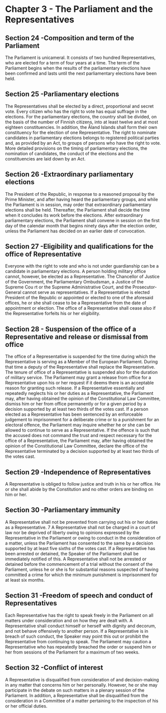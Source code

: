 # Chapter 3 - The Parliament and the Representatives

## Section 24 -Composition and term of the Parliament

The Parliament is unicameral. It consists of two hundred Representatives, who are elected for a term of four years at a
time.
The term of the Parliament begins when the results of the parliamentary elections have been confirmed and lasts until
the next parliamentary elections have been held.

## Section 25 -Parliamentary elections

The Representatives shall be elected by a direct, proportional and secret vote. Every citizen who has the right to vote
has equal suffrage in the elections.
For the parliamentary elections, the country shall be divided, on the basis of the number of Finnish citizens, into at
least twelve and at most eighteen constituencies. In addition, the Åland Islands shall form their own constituency for
the election of one Representative.
The right to nominate candidates in parliamentary elections belongs to registered political parties and, as provided by
an Act, to groups of persons who have the right to vote.
More detailed provisions on the timing of parliamentary elections, the nomination of candidates, the conduct of the
elections and the constituencies are laid down by an Act.

## Section 26 -Extraordinary parliamentary elections

The President of the Republic, in response to a reasoned proposal by the Prime Minister, and after having heard the
parliamentary groups, and while the Parliament is in session, may order that extraordinary parliamentary elections
shall be held. Thereafter, the Parliament shall decide the time when it concludes its work before the elections.
After extraordinary parliamentary elections, the Parliament shall convene in session on the first day of the calendar
month that begins ninety days after the election order, unless the Parliament has decided on an earlier date of
convocation.

## Section 27 -Eligibility and qualifications for the office of Representative

Everyone with the right to vote and who is not under guardianship can be a candidate in parliamentary elections.
A person holding military office cannot, however, be elected as a Representative.
The Chancellor of Justice of the Government, the Parliamentary Ombudsman, a Justice of the Supreme Cou rt or the
Supreme Administrative Court, and the Prosecutor-General cannot serve as representatives. If a Representative is
elected President of the Republic or appointed or elected to one of the aforesaid offices, he or she shall cease to be a
Representative from the date of appointment or election. The office of a Representative shall cease also if the
Representative forfeits his or her eligibility.

## Section 28 - Suspension of the office of a Representative and release or dismissal from office

The office of a Representative is suspended for the time during which the Representative is serving as a Member of
the European Parliament. During that time a deputy of the Representative shall replace the Representative. The tenure
of office of a Representative is suspended also for the duration of military service.
The Parliament may grant a release from office for a Representative upon his or her request if it deems there is an
acceptable reason for granting such release.
If a Representative essentially and repeatedly neglects his or her duties as a Representative, the Parliament may, after
having obtained the opinion of the Constitutional Law Committee, dismiss him or her from office permanently or for a
given period by a decision supported by at least two thirds of the votes cast.
If a person elected as a Representative has been sentenced by an enforceable judgement to imprisonment for a
deliberate crime or to a punishment for an electoral offence, the Parliament may inquire whether he or she can be
allowed to continue to serve as a Representative. If the offence is such that the accused does not command the trust
and respect necessary for the office of a Representative, the Parliament may, after having obtained the opinion of the
Constitutional Law Committee, declare the office of the Representative terminated by a decision supported by at least
two thirds of the votes cast.

## Section 29 -Independence of Representatives

A Representative is obliged to follow justice and truth in his or her office. He or she shall abide by the Constitution
and no other orders are binding on him or her.

## Section 30 -Parliamentary immunity

A Representative shall not be prevented from carrying out his or her duties as a Representative.
7
A Representative shall not be charged in a court of law nor be deprived of liberty owing to opinions expressed by the
Representative in the Parliament or owing to conduct in the consideration of a matter, unless the Parliament has
consented to the same by a decision supported by at least five sixths of the votes cast.
If a Representative has been arrested or detained, the Speaker of the Parliament shall be immediately notified of this.
A Representative shall not be arrested or detained before the commencement of a trial without the consent of the
Parliament, unless he or she is for substantial reasons suspected of having committed a crime for which the minimum
punishment is imprisonment for at least six months.

## Section 31 -Freedom of speech and conduct of Representatives

Each Representative has the right to speak freely in the Parliament on all matters under consideration and on how
they are dealt with.
A Representative shall conduct himself or herself with dignity and decorum, and not behave offensively to another
person. If a Representative is in breach of such conduct, the Speaker may point this out or prohibit the
Representative from continuing to speak. The Parliament may caution a Representative who has repeatedly breached
the order or suspend him or her from sessions of the Parliament for a maximum of two weeks.

## Section 32 -Conflict of interest

A Representative is disqualified from consideration of and decision-making in any matter that concerns him or her
personally. However, he or she may participate in the debate on such matters in a plenary session of the Parliament.
In addition, a Representative shall be disqualified from the consideration in a Committee of a matter pertaining to the
inspection of his or her official duties.
